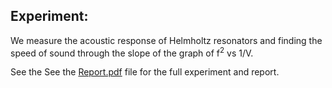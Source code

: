## Experiment:

We measure the acoustic response of Helmholtz resonators and finding the speed of sound through the slope
of the graph of f<sup>2</sup> vs 1/V.

See the See the [Report.pdf](Report.pdf) file for the full experiment and report.